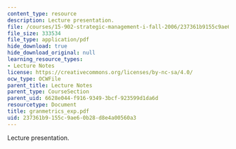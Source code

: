 ```yaml
---
content_type: resource
description: Lecture presentation.
file: /courses/15-902-strategic-management-i-fall-2006/237361b9155c9ae60b28d8e4a00560a3_granmetrics_exp.pdf
file_size: 333534
file_type: application/pdf
hide_download: true
hide_download_original: null
learning_resource_types:
- Lecture Notes
license: https://creativecommons.org/licenses/by-nc-sa/4.0/
ocw_type: OCWFile
parent_title: Lecture Notes
parent_type: CourseSection
parent_uid: 6628e044-f916-9349-3bcf-923599d1da6d
resourcetype: Document
title: granmetrics_exp.pdf
uid: 237361b9-155c-9ae6-0b28-d8e4a00560a3
---
```

Lecture presentation.
